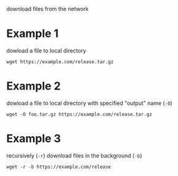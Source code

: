 download files from the network

# Example 1
dowload a file to local directory
```
wget https://example.com/release.tar.gz
```

# Example 2
dowload a file to local directory with specified "output" name (`-O`)
```
wget -O foo.tar.gz https://example.com/release.tar.gz
```

# Example 3
recursively (`-r`) download files in the background (`-b`)
```
wget -r -b https://example.com/release
```
